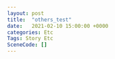 ```yaml
---
layout: post
title:  "others_test"
date:   2021-02-10 15:00:00 +0000
categories: Etc
Tags: Story Etc
SceneCode: []
---
```

